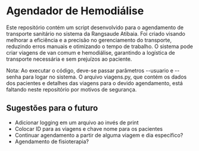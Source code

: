 # Agendador de Hemodiálise

Este repositório contém um script desenvolvido para o agendamento de transporte sanitário no sistema da Rangsaude Atibaia. Foi criado visando melhorar a eficiência e a precisão no gerenciamento do transporte, reduzindo erros manuais e otimizando o tempo de trabalho. O sistema pode criar viagens de van comum e hemodiálise, garantindo a logística de transporte necessária e sem prejuízos ao paciente.

Nota: Ao executar o código, deve-se passar parâmetros --usuario e --senha para logar no sistema. O arquivo viagens.py, que contém os dados dos pacientes e detalhes das viagens para o devido agendamento, está faltando neste repositório por motivos de segurança.

## Sugestões para o futuro
* Adicionar logging em um arquivo ao invés de print
* Colocar ID para as viagens e chave nome para os pacientes
* Continuar agendamento a partir de alguma viagem e dia específico?
* Agendamento de fisioterapia?
